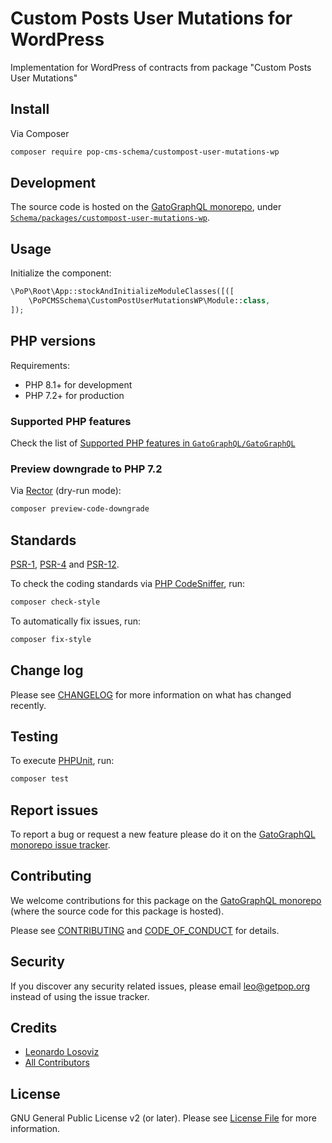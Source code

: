 # Custom Posts User Mutations for WordPress

<!--
[![Build Status][ico-travis]][link-travis]
[![Quality Score][ico-code-quality]][link-code-quality]
[![Software License][ico-license]](LICENSE.md)
[![Latest Version on Packagist][ico-version]][link-packagist]
[![Coverage Status][ico-scrutinizer]][link-scrutinizer]
[![Total Downloads][ico-downloads]][link-downloads]
-->

Implementation for WordPress of contracts from package "Custom Posts User Mutations"

## Install

Via Composer

``` bash
composer require pop-cms-schema/custompost-user-mutations-wp
```

## Development

The source code is hosted on the [GatoGraphQL monorepo](https://github.com/GatoGraphQL/GatoGraphQL), under [`Schema/packages/custompost-user-mutations-wp`](https://github.com/GatoGraphQL/GatoGraphQL/tree/master/layers/Schema/packages/custompost-user-mutations-wp).

## Usage

Initialize the component:

``` php
\PoP\Root\App::stockAndInitializeModuleClasses([([
    \PoPCMSSchema\CustomPostUserMutationsWP\Module::class,
]);
```

## PHP versions

Requirements:

- PHP 8.1+ for development
- PHP 7.2+ for production

### Supported PHP features

Check the list of [Supported PHP features in `GatoGraphQL/GatoGraphQL`](https://github.com/GatoGraphQL/GatoGraphQL/blob/master/docs/supported-php-features.md)

### Preview downgrade to PHP 7.2

Via [Rector](https://github.com/rectorphp/rector) (dry-run mode):

```bash
composer preview-code-downgrade
```

## Standards

[PSR-1](https://www.php-fig.org/psr/psr-1), [PSR-4](https://www.php-fig.org/psr/psr-4) and [PSR-12](https://www.php-fig.org/psr/psr-12).

To check the coding standards via [PHP CodeSniffer](https://github.com/squizlabs/PHP_CodeSniffer), run:

``` bash
composer check-style
```

To automatically fix issues, run:

``` bash
composer fix-style
```

## Change log

Please see [CHANGELOG](CHANGELOG.md) for more information on what has changed recently.

## Testing

To execute [PHPUnit](https://phpunit.de/), run:

``` bash
composer test
```

## Report issues

To report a bug or request a new feature please do it on the [GatoGraphQL monorepo issue tracker](https://github.com/GatoGraphQL/GatoGraphQL/issues).

## Contributing

We welcome contributions for this package on the [GatoGraphQL monorepo](https://github.com/GatoGraphQL/GatoGraphQL) (where the source code for this package is hosted).

Please see [CONTRIBUTING](CONTRIBUTING.md) and [CODE_OF_CONDUCT](CODE_OF_CONDUCT.md) for details.

## Security

If you discover any security related issues, please email leo@getpop.org instead of using the issue tracker.

## Credits

- [Leonardo Losoviz][link-author]
- [All Contributors][link-contributors]

## License

GNU General Public License v2 (or later). Please see [License File](LICENSE.md) for more information.

[ico-version]: https://img.shields.io/packagist/v/pop-cms-schema/custompost-user-mutations-wp.svg?style=flat-square
[ico-license]: https://img.shields.io/badge/license-GPLv2-brightgreen.svg?style=flat-square
[ico-travis]: https://img.shields.io/travis/pop-cms-schema/custompost-user-mutations-wp/master.svg?style=flat-square
[ico-scrutinizer]: https://img.shields.io/scrutinizer/coverage/g/pop-cms-schema/custompost-user-mutations-wp.svg?style=flat-square
[ico-code-quality]: https://img.shields.io/scrutinizer/g/pop-cms-schema/custompost-user-mutations-wp.svg?style=flat-square
[ico-downloads]: https://img.shields.io/packagist/dt/pop-cms-schema/custompost-user-mutations-wp.svg?style=flat-square

[link-packagist]: https://packagist.org/packages/pop-cms-schema/custompost-user-mutations-wp
[link-travis]: https://travis-ci.org/pop-cms-schema/custompost-user-mutations-wp
[link-scrutinizer]: https://scrutinizer-ci.com/g/pop-cms-schema/custompost-user-mutations-wp/code-structure
[link-code-quality]: https://scrutinizer-ci.com/g/pop-cms-schema/custompost-user-mutations-wp
[link-downloads]: https://packagist.org/packages/pop-cms-schema/custompost-user-mutations-wp
[link-author]: https://github.com/leoloso
[link-contributors]: ../../../../../../contributors

